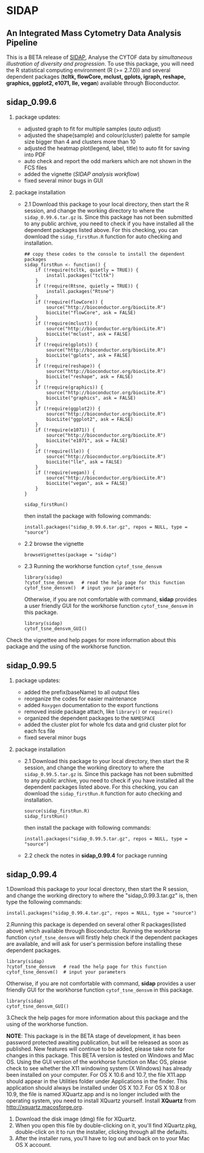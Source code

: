 SIDAP
=================

An Integrated Mass Cytometry Data Analysis Pipeline
-------------------------------------------------------
This is a BETA release of [SIDAP](http://signbioinfo.github.io/SIDAP), Analyse the CYTOF data by *simultaneous illustration of diversity and progression*. To use this package, you will need the R statistical computing environment (R (>= 2.7.0)) and several dependent packages (**tcltk, flowCore, mclust, gplots, igraph, reshape, graphics, ggplot2, e1071, lle, vegan**) available through Bioconductor. 

**sidap_0.99.6**
--------------------
1. package updates:
    + adjusted graph to fit for multiple samples (*auto adjust*) 
	+ adjusted the shape(sample) and colour(cluster) palette for sample size bigger than 4 and clusters more than 10
	+ adjusted the heatmap plot(legend, label, title) to auto fit for saving into PDF
	+ auto check and report the odd markers which are not shown in the FCS files
    + added the vignette (*SIDAP analysis workflow*) 
    + fixed several minor bugs in GUI

2. package installation

    * 2.1 Download this package to your local directory, then start the R session, and change the working directory to where the `sidap_0.99.6.tar.gz` is. Since this package has not been submitted to any public archive, you need to check if you have installed all the dependent packages listed above. For this checking, you can download the `sidap_firstRun.R` function for auto checking and installation.
    
        ```
        ## copy these codes to the console to install the dependent packages 
        sidap_firstRun <- function() {
            if (!require(tcltk, quietly = TRUE)) {
                install.packages("tcltk") 
            }
			if (!require(Rtsne, quietly = TRUE)) {
				install.packages("Rtsne")
			}
            if (!require(flowCore)) {
                source("http://bioconductor.org/biocLite.R")
                biocLite("flowCore", ask = FALSE)
            }
            if (!require(mclust)) {
                source("http://bioconductor.org/biocLite.R")
                biocLite("mclust", ask = FALSE)
            }
            if (!require(gplots)) {
                source("http://bioconductor.org/biocLite.R")
                biocLite("gplots", ask = FALSE)
            }
            if (!require(reshape)) {
                source("http://bioconductor.org/biocLite.R")
                biocLite("reshape", ask = FALSE)
            }
            if (!require(graphics)) {
                source("http://bioconductor.org/biocLite.R")
                biocLite("graphics", ask = FALSE)
            }
            if (!require(ggplot2)) {
                source("http://bioconductor.org/biocLite.R")
                biocLite("ggplot2", ask = FALSE)
            }
            if (!require(e1071)) {
                source("http://bioconductor.org/biocLite.R")
                biocLite("e1071", ask = FALSE)
            }
            if (!require(lle)) {
                source("http://bioconductor.org/biocLite.R")
                biocLite("lle", ask = FALSE)
            }
            if (!require(vegan)) {
                source("http://bioconductor.org/biocLite.R")
                biocLite("vegan", ask = FALSE)
            }
        }
        
        sidap_firstRun()
        ```
        
        then install the package with following commands:
        
        ```
        install.packages("sidap_0.99.6.tar.gz", repos = NULL, type = "source")
        ```  
    * 2.2 browse the vignette
    
        ```
        browseVignettes(package = "sidap")
        ```
    
    * 2.3 Running the workhorse function `cytof_tsne_densvm` 
        ```
        library(sidap)
        ?cytof_tsne_densvm   # read the help page for this function
        cytof_tsne_densvm()  # input your parameters
        ```
        Otherwise, if you are not comfortable with command, **sidap** provides a        user friendly GUI for the workhorse function `cytof_tsne_densvm` in this package.
        
        ```
        library(sidap)
        cytof_tsne_densvm_GUI()
        ```
Check the vignettee and help pages for more information about this package and the using of the workhorse function.

**sidap_0.99.5** 
--------------------
1. package updates:
    + added the prefix(baseName) to all output files
	+ reorganize the codes for easier maintenance
    + added `Roxygen` documentation to the export functions 
    + removed inside package attach, like `library()` or `require()`
    + organized the dependent packages to the `NAMESPACE`
    + added the cluster plot for whole fcs data and grid cluster plot for each fcs file
    + fixed several minor bugs 
    
2. package installation

    * 2.1 Download this package to your local directory, then start the R session, and change the working directory to where the `sidap_0.99.5.tar.gz` is. Since this package has not been submitted to any public archive, you need to check if you have installed all the dependent packages listed above. For this checking, you can download the `sidap_firstRun.R` function for auto checking and installation.
    
        ```
        source(sidap_firstRun.R)
        sidap_firstRun()
        ```
        
        then install the package with following commands:
        
        ```
        install.packages("sidap_0.99.5.tar.gz", repos = NULL, type = "source")
        ```  
    * 2.2 check the notes in __sidap_0.99.4__ for package running    
    

**sidap_0.99.4** 
------------------------------------------------
1.Download this package to your local directory, then start the R session, and change the working directory to where the "sidap_0.99.3.tar.gz" is, then
type the following commands:
```
install.packages("sidap_0.99.4.tar.gz", repos = NULL, type = "source")
```  
2.Running this package is depended on several other R packages(listed above) which available through Bioconductor. Running the workhorse function `cytof_tsne_densvm`
will firstly help check if the dependent packages are available, and will ask for user's permission before installing these dependent packages.
```
library(sidap)
?cytof_tsne_densvm   # read the help page for this function
cytof_tsne_densvm()  # input your parameters
```
Otherwise, if you are not comfortable with command, **sidap** provides a user friendly GUI for the workhorse function `cytof_tsne_densvm` in this package.
```
library(sidap)
cytof_tsne_densvm_GUI()
```

3.Check the help pages for more information about this package and the using of the workhorse function.
              
**NOTE**: This package is in the BETA stage of development, it has been password protected awaiting publication, but will be released as soon as published. New features will continue to be added, please take note for changes in this package. This BETA version is tested on Windows and Mac OS. Using the GUI version of the workhorse function on Mac OS, please check to see whether the X11 windowing system (X Windows) has already been installed on your computer. For OS X 10.6 and 10.7, the file X11.app should appear in the Utilities folder under Applications in the finder. This application should always be installed under OS X 10.7. For OS X 10.8 or 10.9, the file is named XQuartz.app and is no longer included with the operating system, you need to install XQuartz yourself. Install **XQuartz** from http://xquartz.macosforge.org.

1. Download the disk image (dmg) file for XQuartz.
2. When you open this file by double-clicking on it, you'll find XQuartz.pkg, double-click on it to run the installer, clicking through all the defaults.
3. After the installer runs, you'll have to log out and back on to your Mac OS X account.

 
 

